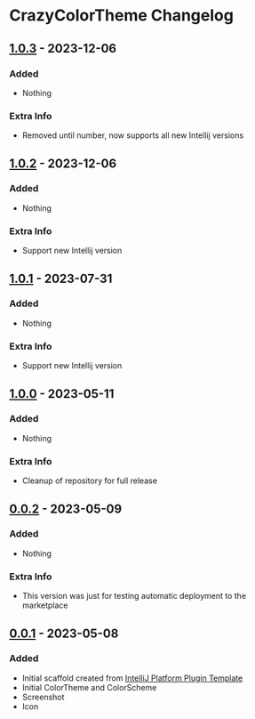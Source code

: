 # CrazyColorTheme Changelog

## [1.0.3] - 2023-12-06

### Added
- Nothing

### Extra Info
- Removed until number, now supports all new Intellij versions

## [1.0.2] - 2023-12-06

### Added
- Nothing

### Extra Info
- Support new Intellij version

## [1.0.1] - 2023-07-31

### Added
- Nothing

### Extra Info
- Support new Intellij version

## [1.0.0] - 2023-05-11

### Added
- Nothing

### Extra Info
- Cleanup of repository for full release

## [0.0.2] - 2023-05-09

### Added
- Nothing

### Extra Info
- This version was just for testing automatic deployment to the marketplace

## [0.0.1] - 2023-05-08

### Added
- Initial scaffold created from [IntelliJ Platform Plugin Template](https://github.com/JetBrains/intellij-platform-plugin-template)
- Initial ColorTheme and ColorScheme
- Screenshot
- Icon

[1.0.3]: https://github.com/CrazyBene/CrazyColorTheme/releases/tag/1.0.3
[1.0.2]: https://github.com/CrazyBene/CrazyColorTheme/releases/tag/1.0.2
[1.0.1]: https://github.com/CrazyBene/CrazyColorTheme/releases/tag/1.0.1
[1.0.0]: https://github.com/CrazyBene/CrazyColorTheme/releases/tag/1.0.0
[0.0.2]: https://github.com/CrazyBene/CrazyColorTheme/releases/tag/0.0.2
[0.0.1]: https://github.com/CrazyBene/CrazyColorTheme/releases/tag/0.0.1
